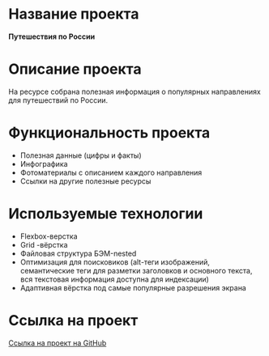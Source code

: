 # Название проекта

**Путешествия по России**

# Описание проекта

На ресурсе собрана полезная информация о популярных направлениях для путешествий по России.

# Функциональность проекта

- Полезная данные (цифры и факты)
- Инфографика
- Фотоматериалы с описанием каждого направления
- Ссылки на другие полезные ресурсы

# Используемые технологии

- Flexbox-верстка
- Grid -вёрстка
- Файловая структура БЭМ-nested
- Оптимизация для поисковиков (alt-теги изображений, семантические теги для разметки заголовков и основного текста, вся текстовая информация доступна для индексации)
- Адаптивная вёрстка под самые популярные разрешения экрана

# Ссылка на проект

[Ссылка на проект на GitHub](https://malakhn.github.io/russian-travel/)
